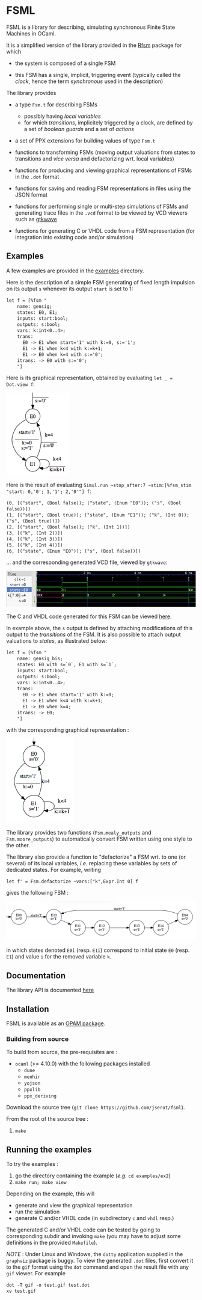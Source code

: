 FSML 
====

FSML is a library for describing, simulating synchronous Finite State Machines in OCaml.

It is a simplified version of the library provided in the [Rfsm](http://github.com/jserot/rfsm)
package for which

* the system is composed of a single FSM

* this FSM has a single, implicit, triggering event (typically called the _clock_, hence the term
_synchronous_ used in the description)

The library provides

* a type `Fsm.t` for describing FSMs
  - possibly having _local variables_
  - for which _transitions_, implicitely triggered by a clock, are defined by a set of _boolean guards_ and a
  set of _actions_ 

* a set of PPX extensions for building values of type `Fsm.t` 

* functions to transforming FSMs (moving output valuations from states to transitions and _vice
  versa_ and defactorizing wrt. local variables)
  
* functions for producing and viewing graphical representations of FSMs in the `.dot` format

* functions for saving and reading FSM representations in files using the JSON format

* functions for performing single or multi-step simulations of FSMs and generating trace files in
  the `.vcd` format to be viewed by VCD viewers such as [gtkwave](http://gtkwave.sourceforge.net)

* functions for generating C or VHDL code from a FSM representation (for integration into existing
  code and/or simulation)

Examples
--------

A few examples are provided in the [examples](https://github.com/jserot/fsml/tree/master/examples)
directory.

Here is the description of a simple FSM generating of fixed length impulsion on its output `s`
whenever its output `start` is set to 1:

```
let f = [%fsm "
    name: gensig;
    states: E0, E1;
    inputs: start:bool;
    outputs: s:bool;
    vars: k:int<0..4>;
    trans:
      E0 -> E1 when start='1' with k:=0, s:='1';
      E1 -> E1 when k<4 with k:=k+1;
      E1 -> E0 when k=4 with s:='0';
    itrans: -> E0 with s:='0';
    "]
```

Here is its graphical representation, obtained by evaluating `let _ = Dot.view f`:

![](https://github.com/jserot/fsml/blob/master/doc/figs/genimp.png "")

Here is the result of evaluating `Simul.run ~stop_after:7 ~stim:[%fsm_stim "start: 0,'0'; 1,'1'; 2,'0'"] f`:

```
(0, [("start", (Bool false)); ("state", (Enum "E0")); ("s", (Bool false))])
(1, [("start", (Bool true)); ("state", (Enum "E1")); ("k", (Int 0)); ("s", (Bool true))])
(2, [("start", (Bool false)); ("k", (Int 1))])
(3, [("k", (Int 2))])
(4, [("k", (Int 3))])
(5, [("k", (Int 4))])
(6, [("state", (Enum "E0")); ("s", (Bool false))])
```

... and the corresponding generated VCD file, viewed by `gtkwave`:

![](https://github.com/jserot/fsml/blob/master/doc/figs/genimp-wave.png "")

The C and VHDL code generated for this FSM can be viewed
[here](https://github.com/jserot/fsml/blob/master/doc/code).

In example above, the `s` output is defined by attaching modifications of this output to the _transitions_ of the FSM. It is
also possible to attach output valuations to _states_, as illustrated below:

```
let f = [%fsm "
    name: gensig_bis;
    states: E0 with s=`0`, E1 with s=`1`;
    inputs: start:bool;
    outputs: s:bool;
    vars: k:int<0..4>;
    trans:
      E0 -> E1 when start='1' with k:=0;
      E1 -> E1 when k<4 with k:=k+1;
      E1 -> E0 when k=4;
    itrans: -> E0;
    "]
```

with the corresponding graphical representation :

![](https://github.com/jserot/fsml/blob/master/doc/figs/genimp-bis.png "")

The library provides two functions (`Fsm.mealy_outputs` and `Fsm.moore_outputs`) to automatically
convert FSM written using one style to the other.

The library also provide a function to "defactorize" a FSM wrt. to one (or several) of its local
variables, _i.e._ replacing these variables by sets of dedicated states. For example, writing

```
let f' = Fsm.defactorize ~vars:["k",Expr.Int 0] f 
```

gives the following FSM :

![](https://github.com/jserot/fsml/blob/master/doc/figs/genimp-defact.png "")

in which states denoted `E0i` (resp. `E1i`) correspond to initial state `E0` (resp. `E1`) and
value `i` for the removed variable `k`.

Documentation
-------------

The library API is documented [here](https://jserot.github.io/fsml/index.html)

Installation
------------

FSML is available as an [OPAM package](https://opam.ocaml.org/packages/fsml).

### Building from source

To build from source, the pre-requisites are :

* `ocaml` (>= 4.10.0) with the following packages installed
  - `dune`
  - `menhir`
  - `yojson`
  - `ppxlib`
  - `ppx_deriving`

Download the source tree (`git clone https://github.com/jserot/fsml`).

From the root of the source tree :

1. `make`

Running the examples
--------------------

To try the examples :

1. go the directory containing the example (*e.g.* `cd examples/ex2`)
2. `make run; make view`

Depending on the example, this will
- generate and view the graphical representation
- run the simulation
- generate C and/or VHDL code (in subdirectory `c` and `vhdl` resp.)

The generated C and/or VHDL code can be tested by going to corresponding subdir and invoking
`make` (you may have to adjust some definitions in the provided `Makefile`).

*NOTE* : Under Linux and Windows, the `dotty` application supplied in the `graphviz` package is
buggy. To view the generated `.dot` files, first convert it to the `gif` format using the
`dot` command and open the result file with any `gif` viewer. For example

```
dot -T gif -o test.gif test.dot
xv test.gif
```

